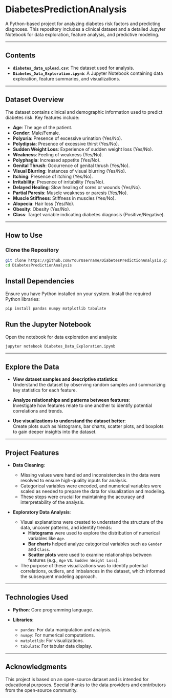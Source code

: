 # **DiabetesPredictionAnalysis**

A Python-based project for analyzing diabetes risk factors and predicting diagnoses. This repository includes a clinical dataset and a detailed Jupyter Notebook for data exploration, feature analysis, and predictive modeling.

---

## **Contents**

- **`diabetes_data_upload.csv`**: The dataset used for analysis.
- **`Diabetes_Data_Exploration.ipynb`**: A Jupyter Notebook containing data exploration, feature summaries, and visualizations.

---

## **Dataset Overview**

The dataset contains clinical and demographic information used to predict diabetes risk. Key features include:

- **Age**: The age of the patient.
- **Gender**: Male/Female.
- **Polyuria**: Presence of excessive urination (Yes/No).
- **Polydipsia**: Presence of excessive thirst (Yes/No).
- **Sudden Weight Loss**: Experience of sudden weight loss (Yes/No).
- **Weakness**: Feeling of weakness (Yes/No).
- **Polyphagia**: Increased appetite (Yes/No).
- **Genital Thrush**: Occurrence of genital thrush (Yes/No).
- **Visual Blurring**: Instances of visual blurring (Yes/No).
- **Itching**: Presence of itching (Yes/No).
- **Irritability**: Presence of irritability (Yes/No).
- **Delayed Healing**: Slow healing of sores or wounds (Yes/No).
- **Partial Paresis**: Muscle weakness or paresis (Yes/No).
- **Muscle Stiffness**: Stiffness in muscles (Yes/No).
- **Alopecia**: Hair loss (Yes/No).
- **Obesity**: Obesity (Yes/No).
- **Class**: Target variable indicating diabetes diagnosis (Positive/Negative).

---

## **How to Use**

### Clone the Repository

```bash
git clone https://github.com/YourUsername/DiabetesPredictionAnalysis.git
cd DiabetesPredictionAnalysis
```

## **Install Dependencies**

Ensure you have Python installed on your system. Install the required Python libraries:

```bash
pip install pandas numpy matplotlib tabulate
```
## **Run the Jupyter Notebook**
Open the notebook for data exploration and analysis:

```bash
jupyter notebook Diabetes_Data_Exploration.ipynb
```
---
## **Explore the Data**

- **View dataset samples and descriptive statistics**:  
  Understand the dataset by observing random samples and summarizing key statistics for each feature.

- **Analyze relationships and patterns between features**:  
  Investigate how features relate to one another to identify potential correlations and trends.

- **Use visualizations to understand the dataset better**:  
  Create plots such as histograms, bar charts, scatter plots, and boxplots to gain deeper insights into the dataset.
---
## **Project Features**

- **Data Cleaning**:
  - Missing values were handled and inconsistencies in the data were resolved to ensure high-quality inputs for analysis.
  - Categorical variables were encoded, and numerical variables were scaled as needed to prepare the data for visualization and modeling.
  - These steps were crucial for maintaining the accuracy and interpretability of the analysis.

- **Exploratory Data Analysis**:
  - Visual explanations were created to understand the structure of the data, uncover patterns, and identify trends:
    - **Histograms** were used to explore the distribution of numerical variables like `Age`.
    - **Bar charts** helped analyze categorical variables such as `Gender` and `Class`.
    - **Scatter plots** were used to examine relationships between features (e.g., `Age` vs. `Sudden Weight Loss`).
  - The purpose of these visualizations was to identify potential correlations, outliers, and imbalances in the dataset, which informed the subsequent modeling approach.
---
## **Technologies Used**

- **Python**: Core programming language.

- **Libraries**:
  - `pandas`: For data manipulation and analysis.
  - `numpy`: For numerical computations.
  - `matplotlib`: For visualizations.
  - `tabulate`: For tabular data display.

---

## **Acknowledgments**

This project is based on an open-source dataset and is intended for educational purposes. Special thanks to the data providers and contributors from the open-source community.


